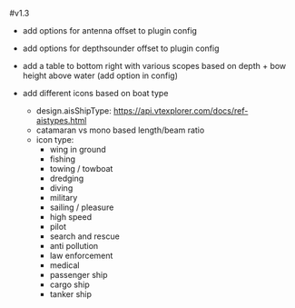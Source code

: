 #v1.3

* add options for antenna offset to plugin config
* add options for depthsounder offset to plugin config
* add a table to bottom right with various scopes based on depth + bow height above water (add option in config)

* add different icons based on boat type
  * design.aisShipType: https://api.vtexplorer.com/docs/ref-aistypes.html
  * catamaran vs mono based length/beam ratio
  * icon type:
    * wing in ground
    * fishing
    * towing / towboat
    * dredging
    * diving
    * military
    * sailing / pleasure
    * high speed
    * pilot
    * search and rescue
    * anti pollution
    * law enforcement
    * medical
    * passenger ship
    * cargo ship
    * tanker ship